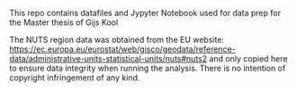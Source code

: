 This repo contains datafiles and Jypyter Notebook used  for data prep for the Master thesis of Gijs Kool

The NUTS region data was obtained from the EU website:
https://ec.europa.eu/eurostat/web/gisco/geodata/reference-data/administrative-units-statistical-units/nuts#nuts2 and only copied here to ensure data integrity when running the analysis. There is no intention of copyright infringement of any kind.
